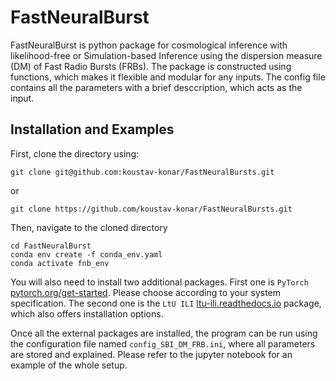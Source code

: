 # FastNeuralBurst
FastNeuralBurst is python package for cosmological inference with likelihood-free or Simulation-based Inference using the dispersion measure (DM) of Fast Radio Bursts (FRBs). The package is constructed using functions, which makes it flexible and modular for any inputs. The config file contains all the parameters with a brief desccription, which acts as the input.

## Installation and Examples
First, clone the directory using:
```shell
git clone git@github.com:koustav-konar/FastNeuralBursts.git
```
or
```shell
git clone https://github.com/koustav-konar/FastNeuralBursts.git
```
Then, navigate to the cloned directory
```shell
cd FastNeuralBurst
conda env create -f conda_env.yaml
conda activate fnb_env
```
You will also need to install two additional packages. First one is ```PyTorch``` [pytorch.org/get-started](https://pytorch.org/get-started/locally/). Please choose according to your system specification. The second one is the ```LtU ILI``` [ltu-ili.readthedocs.io](https://ltu-ili.readthedocs.io/en/latest/) package, which also offers installation options.


Once all the external packages are installed, the program can be run using the configuration file named ``config_SBI_DM_FRB.ini``, where all parameters are stored and explained. Please refer to the jupyter notebook for an example of the whole setup.
